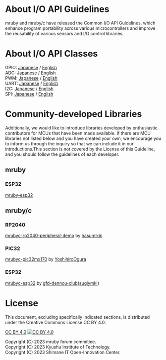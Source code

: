 # About I/O API Guidelines

mruby and mruby/c have released the Common I/O API Guidelines, which enhance program portability across various microcontrollers and improve the reusability of various sensors and I/O control libraries.

# About I/O API Classes

GPIO: [Japanese](mruby_io_GPIO_ja.md) / [English](mruby_io_GPIO_en.md)  
ADC: [Japanese](mruby_io_ADC_ja.md) / [English](mruby_io_ADC_en.md)  
PWM: [Japanese](mruby_io_PWM_ja.md) / [English](mruby_io_PWM_en.md)  
UART: [Japanese](mruby_io_UART_ja.md) / [English](mruby_io_UART_en.md)  
I2C: [Japanese](mruby_io_I2C_ja.md) / [English](mruby_io_I2C_en.md)   
SPI: [Japanese](mruby_io_SPI_ja.md) / [English](mruby_io_SPI_en.md)  

# Community-developed Libraries

Additionally, we would like to introduce libraries developed by enthusiastic contributors for MCUs that have been made available. If there are MCU libraries not listed below and you have created your own, we encourage you to inform us through the inquiry so that we can include it in our introductions.This section is not covered by the License of this Guideline, and you should follow the guidelines of each developer.

## mruby

### ESP32

[mruby-esp32](https://github.com/yuuu/mruby-esp32) 

## mruby/c

### RP2040

[mrubyc-rp2040-peripheral-demo](https://github.com/picoruby/rp2040-peripheral-demo) by [hasumikin](https://github.com/hasumikin)

### PIC32

[mrubyc-pic32mx170](https://github.com/YoshihiroOgura/pic32mx170_mrubyc/tree/master) by [YoshihiroOgura](https://github.com/YoshihiroOgura)

### ESP32

[mrubyc-esp32](https://github.com/gfd-dennou-club/mrubyc-esp32) by [gfd-dennou-club](https://github.com/gfd-dennou-club)([sugiymki](https://github.com/sugiymki))

# License

This document, excluding specifically indicated sections, is distributed under the Creative Commons License CC BY 4.0.

[CC BY 4.0](https://creativecommons.org/licenses/by/4.0/)
<a href="https://creativecommons.org/licenses/by/4.0/">
![CC BY 4.0](https://licensebuttons.net/l/by/4.0/88x31.png)
</a>

Copyright (C) 2023 mruby forum commitiee.  
Copyright (C) 2023 Kyushu Institute of Technology.  
Copyright (C) 2023 Shimane IT Open-Innovation Center.  
